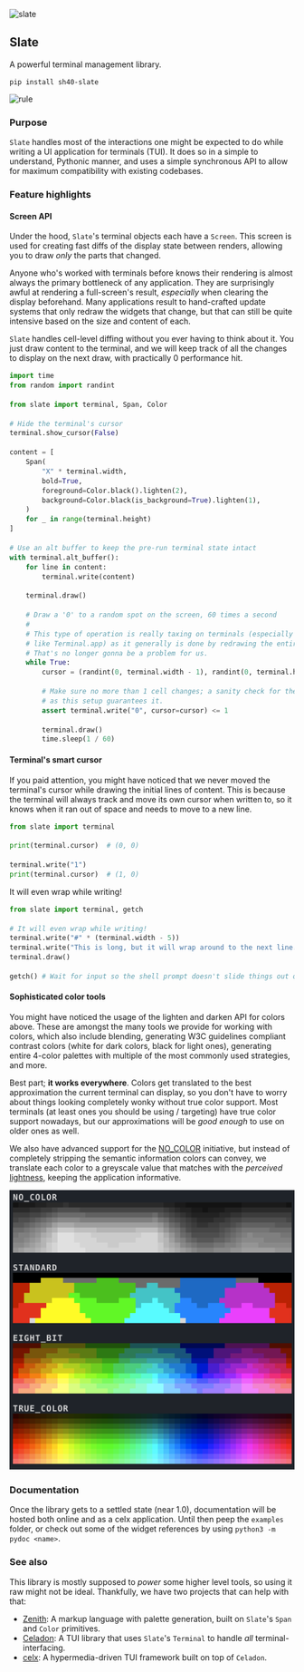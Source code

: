![slate](https://singlecolorimage.com/get/717E8D/1600x200)

## Slate

A powerful terminal management library.

```
pip install sh40-slate
```

![rule](https://singlecolorimage.com/get/717E8D/1600x3)

### Purpose

`Slate` handles most of the interactions one might be expected to
do while writing a UI application for terminals (TUI). It does so
in a simple to understand, Pythonic manner, and uses a simple
synchronous API to allow for maximum compatibility with existing
codebases.

### Feature highlights

#### Screen API

Under the hood, `Slate`'s terminal objects each have a `Screen`.
This screen is used for creating fast diffs of the display state
between renders, allowing you to draw _only_ the parts that changed.

Anyone who's worked with terminals before knows their rendering
is almost always the primary bottleneck of any application. They
are surprisingly awful at rendering a full-screen's result,
_especially_ when clearing the display beforehand. Many applications
result to hand-crafted update systems that only redraw the widgets
that change, but that can still be quite intensive based on the
size and content of each.

`Slate` handles cell-level diffing without you ever having to
think about it. You just draw content to the terminal, and we will
keep track of all the changes to display on the next draw, with
practically 0 performance hit.

```python
import time
from random import randint

from slate import terminal, Span, Color

# Hide the terminal's cursor
terminal.show_cursor(False)

content = [
    Span(
        "X" * terminal.width,
        bold=True,
        foreground=Color.black().lighten(2),
        background=Color.black(is_background=True).lighten(1),
    )
    for _ in range(terminal.height)
]

# Use an alt buffer to keep the pre-run terminal state intact
with terminal.alt_buffer():
    for line in content:
        terminal.write(content)

    terminal.draw()

    # Draw a '0' to a random spot on the screen, 60 times a second
    #
    # This type of operation is really taxing on terminals (especially old ones,
    # like Terminal.app) as it generally is done by redrawing the entire screen.
    # That's no longer gonna be a problem for us.
    while True:
        cursor = (randint(0, terminal.width - 1), randint(0, terminal.height - 1))

        # Make sure no more than 1 cell changes; a sanity check for the most part,
        # as this setup guarantees it.
        assert terminal.write("0", cursor=cursor) <= 1

        terminal.draw()
        time.sleep(1 / 60)
```

#### Terminal's smart cursor

If you paid attention, you might have noticed that we never moved the terminal's cursor
while drawing the initial lines of content. This is because the terminal will always track
and move its own cursor when written to, so it knows when it ran out of space and needs
to move to a new line.

```python
from slate import terminal

print(terminal.cursor)  # (0, 0)

terminal.write("1")
print(terminal.cursor)  # (1, 0)
```

It will even wrap while writing!

```python
from slate import terminal, getch

# It will even wrap while writing!
terminal.write("#" * (terminal.width - 5))
terminal.write("This is long, but it will wrap around to the next line.")
terminal.draw()

getch() # Wait for input so the shell prompt doesn't slide things out of view
```

#### Sophisticated color tools

You might have noticed the usage of the lighten and darken API for colors above. These
are amongst the many tools we provide for working with colors, which also include blending,
generating W3C guidelines compliant contrast colors (white for dark colors, black for light
ones), generating entire 4-color palettes with multiple of the most commonly used strategies,
and more.

Best part; **it works everywhere**. Colors get translated to the best approximation the current
terminal can display, so you don't have to worry about things looking completely wonky without
true color support. Most terminals (at least ones you should be using / targeting) have true
color support nowadays, but our approximations will be _good enough_ to use on older ones as
well.

We also have advanced support for the [NO_COLOR](https://no-color.org/) initiative, but instead
of completely stripping the semantic information colors can convey, we translate each color
to a greyscale value that matches with the _perceived_ [lightness](https://en.wikipedia.org/wiki/Lightness),
keeping the application informative.

<p align=center>
    <img src="https://github.com/shade40/slate/blob/main/assets/color_grids.png?raw=true" alt="Color grid example">
</p>

### Documentation

Once the library gets to a settled state (near 1.0), documentation will be hosted both online and as a celx
application. Until then peep the `examples` folder, or check out some of the widget references by using
`python3 -m pydoc <name>`.

### See also

This library is mostly supposed to _power_ some higher level tools, so using it raw might
not be ideal. Thankfully, we have two projects that can help with that:

- [Zenith](https://github.com/shade40/zenith): A markup language with palette generation, built
    on `Slate`'s `Span` and `Color` primitives.
- [Celadon](https://github.com/shade40/celadon): A TUI library that uses `Slate`'s `Terminal` to
    handle _all_ terminal-interfacing.
- [celx](https://github.com/shade40/celx): A hypermedia-driven TUI framework built on top of `Celadon`.

